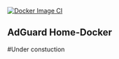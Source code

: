 [![Docker Image CI](https://github.com/Dofamin/AdGuardHome-Docker/actions/workflows/docker-image.yml/badge.svg?branch=main)](https://github.com/Dofamin/AdGuardHome-Docker/actions/workflows/docker-image.yml)
## AdGuard Home-Docker
#Under constuction
